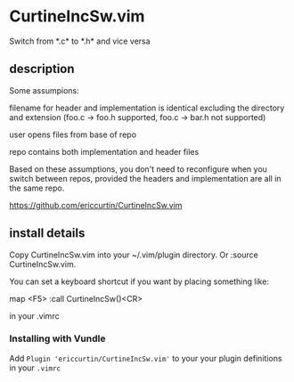 # CurtineIncSw.vim
Switch from \*.c\* to \*.h\* and vice versa

## description
Some assumpions: 

  filename for header and implementation is identical excluding the directory 
    and extension (foo.c -> foo.h supported, foo.c -> bar.h not supported) 
  
  user opens files from base of repo 
  
  repo contains both implementation and header files 

Based on these assumptions, you don't need to reconfigure when you switch 
between repos, provided the headers and implementation are all in the same repo. 

https://github.com/ericcurtin/CurtineIncSw.vim 
 
## install details
Copy CurtineIncSw.vim into your ~/.vim/plugin directory. Or :source CurtineIncSw.vim. 

You can set a keyboard shortcut if you want by placing something like: 

  map \<F5\> :call CurtineIncSw()\<CR\> 

in your .vimrc 

### Installing with Vundle
Add `Plugin 'ericcurtin/CurtineIncSw.vim'` to your your plugin definitions in your `.vimrc`
